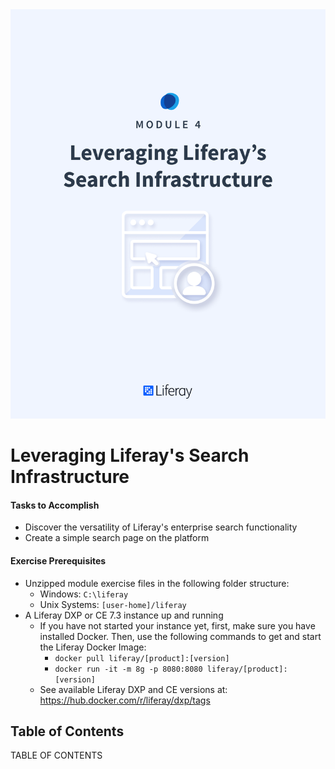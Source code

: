 <img src="images/cover.png" />

<div class="page"></div>

# Leveraging Liferay's Search Infrastructure 

<div class="ahead">

#### Tasks to Accomplish

* Discover the versatility of Liferay's enterprise search functionality
* Create a simple search page on the platform

#### Exercise Prerequisites

* Unzipped module exercise files in the following folder structure:
    * Windows: <code>C:\liferay</code>
    * Unix Systems: <code>[user-home]/liferay</code>
* A Liferay DXP or CE 7.3 instance up and running
    - If you have not started your instance yet, first, make sure you have installed Docker. Then, use the following commands to get and start the Liferay Docker Image: 
        * `docker pull liferay/[product]:[version]`
        * `docker run -it -m 8g -p 8080:8080 liferay/[product]:[version]`
    - See available Liferay DXP and CE versions at: <a href="https://hub.docker.com/r/liferay/dxp/tags">https://hub.docker.com/r/liferay/dxp/tags</a>
   
</div>

<h2> Table of Contents </h2>

TABLE OF CONTENTS
